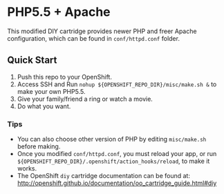 # PHP5.5 + Apache 

This modified DIY cartridge provides newer PHP and freer Apache configuration, which can be found in `conf/httpd.conf` folder.

## Quick Start
1. Push this repo to your OpenShift.
2. Access SSH and Run `nohup ${OPENSHIFT_REPO_DIR}/misc/make.sh &` to make your own PHP5.5.
3. Give your family/friend a ring or watch a movie.
4. Do what you want.

### Tips
* You can also choose other version of PHP by editing `misc/make.sh` before making.
* Once you modified `conf/httpd.conf`, you must reload your app, or run `${OPENSHIFT_REPO_DIR}/.openshift/action_hooks/reload`, to make it works.
* The OpenShift `diy` cartridge documentation can be found at:
http://openshift.github.io/documentation/oo_cartridge_guide.html#diy
